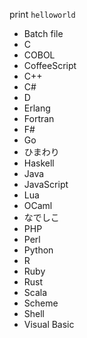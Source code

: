 print `helloworld`

* Batch file
* C
* COBOL
* CoffeeScript
* C++
* C#
* D
* Erlang
* Fortran
* F#
* Go
* ひまわり
* Haskell
* Java
* JavaScript
* Lua
* OCaml
* なでしこ
* PHP
* Perl
* Python
* R
* Ruby
* Rust
* Scala
* Scheme
* Shell
* Visual Basic

